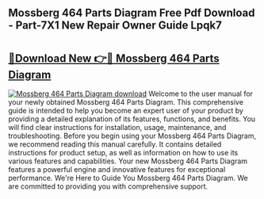 ## Mossberg 464 Parts Diagram Free Pdf Download - Part-7X1 New Repair Owner Guide Lpqk7

# <h2><a href="http://dfo61u.blite.top/?on=Mossberg+464+Parts+Diagram">🔗Download New 👉🔴 Mossberg 464 Parts Diagram</a></h2>

[![Mossberg 464 Parts Diagram download](https://i.imgur.com/lujVjoI.png)](http://dfo61u.blite.top/?on=Mossberg+464+Parts+Diagram)
Welcome to the user manual for your newly obtained Mossberg 464 Parts Diagram. This comprehensive guide is intended to help you become an expert user of your product by providing a detailed explanation of its features, functions, and benefits. You will find clear instructions for installation, usage, maintenance, and troubleshooting. Before you begin using your Mossberg 464 Parts Diagram, we recommend reading this manual carefully. It contains detailed instructions for product setup, as well as information on how to use its various features and capabilities. Your new Mossberg 464 Parts Diagram features a powerful engine and innovative features for exceptional performance. We're Here to Guide You Mossberg 464 Parts Diagram. We are committed to providing you with comprehensive support.
